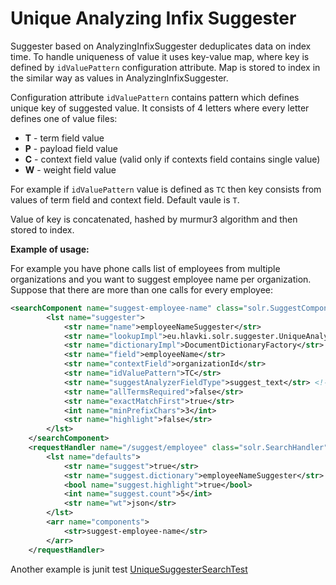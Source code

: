 # Unique Analyzing Infix Suggester

Suggester based on AnalyzingInfixSuggester deduplicates data on index time.
To handle uniqueness of value it uses key-value map, where key is defined by `idValuePattern` configuration attribute.
Map is stored to index in the similar way as values in AnalyzingInfixSuggester.

Configuration attribute `idValuePattern` contains pattern which defines unique key of suggested value. It consists of 4 letters
where every letter defines one of value files:
* **T** - term field value
* **P** - payload field value
* **C** - context field value (valid only if contexts field contains single value)
* **W** - weight field value

For example if `idValuePattern` value is defined as `TC` then key consists from values of term field and context field.
Default vaule is `T`.

Value of key is concatenated, hashed by murmur3 algorithm and then stored to index.

**Example of usage:**

For example you have phone calls list of employees from multiple organizations and you want to suggest employee name per organization.
Suppose that there are more than one calls for every employee:

```xml
<searchComponent name="suggest-employee-name" class="solr.SuggestComponent">
        <lst name="suggester">
            <str name="name">employeeNameSuggester</str>
            <str name="lookupImpl">eu.hlavki.solr.suggester.UniqueAnalyzingInfixLookupFactory</str>
            <str name="dictionaryImpl">DocumentDictionaryFactory</str>
            <str name="field">employeeName</str>
            <str name="contextField">organizationId</str>
            <str name="idValuePattern">TC</str>
            <str name="suggestAnalyzerFieldType">suggest_text</str> <!-- choose own field type -->
            <str name="allTermsRequired">false</str>
            <str name="exactMatchFirst">true</str>
            <int name="minPrefixChars">3</int>
            <str name="highlight">false</str>
        </lst>
    </searchComponent>
    <requestHandler name="/suggest/employee" class="solr.SearchHandler">
        <lst name="defaults">
            <str name="suggest">true</str>
            <str name="suggest.dictionary">employeeNameSuggester</str>
            <bool name="suggest.highlight">true</bool>
            <int name="suggest.count">5</int>
            <str name="wt">json</str>
        </lst>
        <arr name="components">
            <str>suggest-employee-name</str>
        </arr>
    </requestHandler>
```

Another example is junit test [UniqueSuggesterSearchTest](src/test/java/eu/hlavki/solr/suggester/UniqueSuggesterSearchTest.java)
